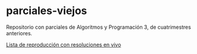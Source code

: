 # parciales-viejos

Repositorio con parciales de Algoritmos y Programación 3, de cuatrimestres anteriores.

[Lista de reproducción con resoluciones en vivo](https://www.youtube.com/playlist?list=PLX7BIRwCcTrnESpB1___9dPi1O3bUuGan)
